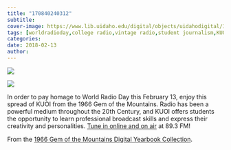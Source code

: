 ```yaml
---
title: "170840240312"
subtitle: 
cover-image: https://www.lib.uidaho.edu/digital/objects/uidahodigital/170840240312_1.jpg
tags: [worldradioday,college radio,vintage radio,student journalism,KUOI,radioshow,uidaho,university of idaho]
categories: 
date: 2018-02-13
author: 
---
```


<p> <img class="img-fluid" class="img-fluid" class="img-fluid"  src="https://www.lib.uidaho.edu/digital/objects/uidahodigital/170840240312_0.jpg" /> </p>
<p> <img class="img-fluid" class="img-fluid" class="img-fluid"  src="https://www.lib.uidaho.edu/digital/objects/uidahodigital/170840240312_1.jpg" /> </p>
<div class="caption">
 <p>In order to pay homage to World Radio Day this February 13, enjoy this spread of KUOI from the 1966 Gem of the Mountains. Radio has been a powerful medium throughout the 20th Century, and KUOI offers students the opportunity to learn professional broadcast skills and express their creativity and personalities. <a href="https://www.kuoi.org/" target="_blank">Tune in online and on air</a>&nbsp;at 89.3 FM!</p>
 <p>From the <a href="https://www.lib.uidaho.edu/digital/gem/1966/index.html" target="_blank">1966 Gem of the Mountains Digital Yearbook Collection</a>.</p> 
</div>
